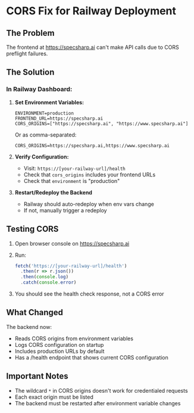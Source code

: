 # CORS Fix for Railway Deployment

## The Problem
The frontend at https://specsharp.ai can't make API calls due to CORS preflight failures.

## The Solution

### In Railway Dashboard:

1. **Set Environment Variables:**
   ```
   ENVIRONMENT=production
   FRONTEND_URL=https://specsharp.ai
   CORS_ORIGINS=["https://specsharp.ai", "https://www.specsharp.ai"]
   ```
   
   Or as comma-separated:
   ```
   CORS_ORIGINS=https://specsharp.ai,https://www.specsharp.ai
   ```

2. **Verify Configuration:**
   - Visit: `https://[your-railway-url]/health`
   - Check that `cors_origins` includes your frontend URLs
   - Check that `environment` is "production"

3. **Restart/Redeploy the Backend**
   - Railway should auto-redeploy when env vars change
   - If not, manually trigger a redeploy

## Testing CORS

1. Open browser console on https://specsharp.ai
2. Run:
   ```javascript
   fetch('https://[your-railway-url]/health')
     .then(r => r.json())
     .then(console.log)
     .catch(console.error)
   ```

3. You should see the health check response, not a CORS error

## What Changed

The backend now:
- Reads CORS origins from environment variables
- Logs CORS configuration on startup
- Includes production URLs by default
- Has a /health endpoint that shows current CORS configuration

## Important Notes

- The wildcard `*` in CORS origins doesn't work for credentialed requests
- Each exact origin must be listed
- The backend must be restarted after environment variable changes